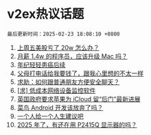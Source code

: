 # v2ex热议话题

`最后更新时间：2025-02-23 18:08:10 +0800`

1. [上周五美股亏了 20w 怎么办？](https://www.v2ex.com/t/1113510)
1. [月薪 1.4w 的程序员，应该升级 Mac 吗？](https://www.v2ex.com/t/1113570)
1. [年纪轻轻患癌后续](https://www.v2ex.com/t/1113521)
1. [父母打电话给我要钱了，跟我心里想的不太一样](https://www.v2ex.com/t/1113589)
1. [求助：如何跟普通朋友方便安全聊天？](https://www.v2ex.com/t/1113581)
1. [[求] 低成本网络设备监控软件](https://www.v2ex.com/t/1113511)
1. [英国政府要求苹果为 iCloud 留“后门”最新进展](https://www.v2ex.com/t/1113515)
1. [菜鸟 Android 开发该放弃了吗？](https://www.v2ex.com/t/1113560)
1. [一个人给一个人生建议吧](https://www.v2ex.com/t/1113601)
1. [2025 年了，有还在用 P2415Q 显示器的吗？](https://www.v2ex.com/t/1113506)

